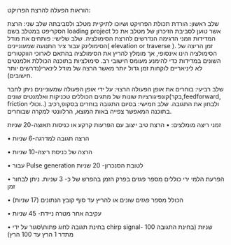 הוראות הפעלה להרצת הפרויקט:

שלב ראשון: הורדת תכולת הפרויקט ושיוכו לתיקיית מטלב ולסביבתה
שלב שני: הרצת הסקריפט במטלב בשם  loading project אשר טוען לסביבת הזיכרון של מטלב את כל המדידות וזמני הדגימה הנדרשים להרצת הסימולציה.
שלב שלישי: פותחים את מודל הסימולינק עבור ציר התנועה שמעוניינים( elevation or traverse ).
זמן הריצה של הסימולציה הינו אינסופי, אך מומלץ להריץ את הסימולציה בהתאם לארוכי הווקטורים
השונים במדידות כדי להימנע מעומס חישובי רב. סימולציות בתוכנה הכוללת אלמנטים לא ליניאריים
לוקחות זמן גדול יותר מאשר הרצה של מודל לינארי(נדרשים יותר חישובים).

שלב רביעי: בוחרים את אופן הפעולה הרצוי: על ידי אופן הפעולה שמעוניינים ניתן לחבר קונפיגורציות שונות של מתגים הכוללים טכניקות ואלמנטים שונים(בקר,feedforward, friction וכולי..) ולבחון את התגובה.
שלב חמישי: בסיום התגובה בוחרים בסקופ,רכיב בתוכנה המאפשר צפייה באות המוצא, הרלוונטי למקרה שבוחרים.

זמני ריצה מומלצים:
•	הרצת טיב ייצוב עם הפרעות קרקע או כניסות תאוצה-20 שניות

•	הרצה תגובה למדרגה-6 שניות

•	הרצה של כניסת ריצה-10 שניות

•	עבור Pulse generation לטובת הסנכרון- 20 שניות

•	הפרעת הלמי ירי כוללים מספר פגזים בפרק הזמן בהפרש של כ- 3 שניות. ניתן לבחור זמן

•	הכולל מספר פגזים שונים או להריץ עד סוף קובץ הנתונים (17 שניות)

•	עקיבה אחר מטרה ניידת- 45 שניות

•	בחינת תגובה לחוג פתוח\סגור על ידי chirp signal- 100 שניות (בחינת התגובה מתדר 1 הרץ עד 100 הרץ)


